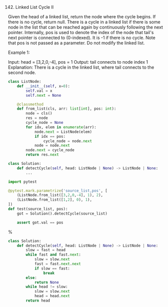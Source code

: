 <!--
The MIT License (MIT)

Copyright (c) 2023-2024 Almaz Ilaletdinov <a.ilaletdinov@yandex.ru>

Permission is hereby granted, free of charge, to any person obtaining a copy
of this software and associated documentation files (the "Software"), to deal
in the Software without restriction, including without limitation the rights
to use, copy, modify, merge, publish, distribute, sublicense, and/or sell
copies of the Software, and to permit persons to whom the Software is
furnished to do so, subject to the following conditions:

The above copyright notice and this permission notice shall be included in all
copies or substantial portions of the Software.

THE SOFTWARE IS PROVIDED "AS IS", WITHOUT WARRANTY OF ANY KIND,
EXPRESS OR IMPLIED, INCLUDING BUT NOT LIMITED TO THE WARRANTIES OF
MERCHANTABILITY, FITNESS FOR A PARTICULAR PURPOSE AND NONINFRINGEMENT.
IN NO EVENT SHALL THE AUTHORS OR COPYRIGHT HOLDERS BE LIABLE FOR ANY CLAIM,
DAMAGES OR OTHER LIABILITY, WHETHER IN AN ACTION OF CONTRACT, TORT OR
OTHERWISE, ARISING FROM, OUT OF OR IN CONNECTION WITH THE SOFTWARE OR THE USE
OR OTHER DEALINGS IN THE SOFTWARE.
-->
142. Linked List Cycle II

Given the head of a linked list, return the node where the cycle begins. If there is no cycle, return null.
There is a cycle in a linked list if there is some node in the list that can be reached again by continuously following the next pointer. Internally, pos is used to denote the index of the node that tail's next pointer is connected to (0-indexed). It is -1 if there is no cycle. Note that pos is not passed as a parameter.
Do not modify the linked list.
 
Example 1:

Input: head = [3,2,0,-4], pos = 1
Output: tail connects to node index 1
Explanation: There is a cycle in the linked list, where tail connects to the second node.

```python
class ListNode:
    def __init__(self, x=0):
        self.val = x
        self.next = None

    @classmethod
    def from_list(cls, arr: list[int], pos: int):
        node = cls()
        res = node
        cycle_node = None
        for idx, elem in enumerate(arr):
            node.next = ListNode(elem)
            if idx == pos:
                cycle_node = node.next
            node = node.next
        node.next = cycle_node
        return res.next

class Solution:
    def detectCycle(self, head: ListNode | None) -> ListNode | None:
        ...

import pytest

@pytest.mark.parametrize('source_list,pos', [
    (ListNode.from_list([3,2,0,-4], 1), 2),
    (ListNode.from_list([1,2], 0), 1),
])
def test(source_list, pos):
    got = Solution().detectCycle(source_list)

    assert got.val == pos
```

%

```python
class Solution:
    def detectCycle(self, head: ListNode | None) -> ListNode | None:
        slow = fast = head
        while fast and fast.next:
            slow = slow.next
            fast = fast.next.next
            if slow == fast:
                break
        else:
            return None
        while head != slow:
            slow = slow.next
            head = head.next
        return head
```
